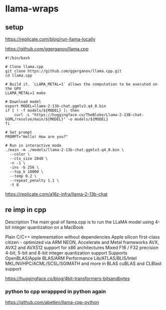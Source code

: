 # llama-wraps

## setup

https://replicate.com/blog/run-llama-locally

https://github.com/ggerganov/llama.cpp


```
#!/bin/bash

# Clone llama.cpp
git clone https://github.com/ggerganov/llama.cpp.git
cd llama.cpp

# Build it. `LLAMA_METAL=1` allows the computation to be executed on the GPU
LLAMA_METAL=1 make

# Download model
export MODEL=llama-2-13b-chat.ggmlv3.q4_0.bin
if [ ! -f models/${MODEL} ]; then
    curl -L "https://huggingface.co/TheBloke/Llama-2-13B-chat-GGML/resolve/main/${MODEL}" -o models/${MODEL}
fi

# Set prompt
PROMPT="Hello! How are you?"

# Run in interactive mode
./main -m ./models/llama-2-13b-chat.ggmlv3.q4_0.bin \
  --color \
  --ctx_size 2048 \
  -n -1 \
  -ins -b 256 \
  --top_k 10000 \
  --temp 0.2 \
  --repeat_penalty 1.1 \
  -t 8
  ```
  

https://replicate.com/a16z-infra/llama-2-13b-chat


## re imp in cpp

Description
The main goal of llama.cpp is to run the LLaMA model using 4-bit integer quantization on a MacBook

Plain C/C++ implementation without dependencies
Apple silicon first-class citizen - optimized via ARM NEON, Accelerate and Metal frameworks
AVX, AVX2 and AVX512 support for x86 architectures
Mixed F16 / F32 precision
4-bit, 5-bit and 8-bit integer quantization support
Supports OpenBLAS/Apple BLAS/ARM Performance Lib/ATLAS/BLIS/Intel MKL/NVHPC/ACML/SCSL/SGIMATH and more in BLAS
cuBLAS and CLBlast support


https://huggingface.co/blog/4bit-transformers-bitsandbytes


### python to cpp wrappped in python again 
https://github.com/abetlen/llama-cpp-python